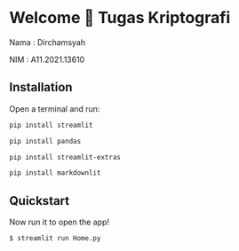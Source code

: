 <br>

# Welcome 👋 Tugas Kriptografi

Nama : Dirchamsyah

NIM : A11.2021.13610

## Installation

Open a terminal and run:

```bash
pip install streamlit
```

```bash
pip install pandas
```

```bash
pip install streamlit-extras
```

```bash
pip install markdownlit
```

## Quickstart

Now run it to open the app!

```
$ streamlit run Home.py
```
